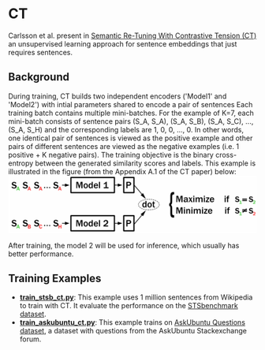# CT
Carlsson et al. present in [Semantic Re-Tuning With Contrastive Tension (CT)](https://openreview.net/pdf?id=Ov_sMNau-PF) an unsupervised learning approach for sentence embeddings that just requires sentences.

## Background
During training, CT builds two independent encoders ('Model1' and 'Model2') with intial parameters shared to encode a pair of sentences Each training batch contains multiple mini-batches. For the example of K=7,  each mini-batch consists of sentence pairs (S_A, S_A), (S_A, S_B), (S_A, S_C), ..., (S_A, S_H) and the corresponding labels are 1, 0, 0, ..., 0. In other words, one identical pair of sentences is viewed as the positive example and other pairs of different sentences are viewed as the negative examples (i.e. 1 positive + K negative pairs). The training objective is the binary cross-entropy between the generated similarity scores and labels. This example is illustrated in the figure (from the Appendix A.1 of the CT paper) below:
![CT working](https://raw.githubusercontent.com/UKPLab/sentence-transformers/master/docs/img/CT.jpg)

After training, the model 2 will be used for inference, which usually has better performance.

## Training Examples 

- **[train_stsb_ct.py](train_stsb_ct.py)**: This example uses 1 million sentences from Wikipedia to train with CT. It evaluate the performance on the  [STSbenchmark dataset](https://ixa2.si.ehu.eus/stswiki/index.php/STSbenchmark).
- **[train_askubuntu_ct.py](train_askubuntu_ct.py)**: This example trains on [AskUbuntu Questions dataset](https://github.com/taolei87/askubuntu), a dataset with questions from the AskUbuntu Stackexchange forum.